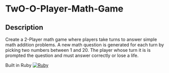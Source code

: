 # TwO-O-Player-Math-Game

## Description 
Create a 2-Player math game where players take turns to answer simple math addition problems. A new math question is generated for each turn by picking two numbers between 1 and 20. The player whose turn it is is prompted the question and must answer correctly or lose a life.

Built in Ruby
[![Ruby](https://cdn.emojidex.com/emoji/seal/Ruby.png "Ruby") ](https://www.ruby-lang.org)

